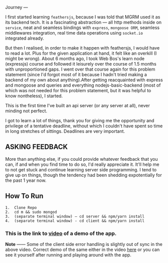 Journey —

I first started learning `feathersjs`, because I was told that MGRM used it as its backend tech. It is a fascinating abstraction — all http methods inside on `service`, neat and seamless bindings with `express`, `mongoose ORM`, seamless middlewares integration, real time data operations using `socket.io` integrated already.

But then I realised, in order to make it happen with feathersjs, I would have to read a lot. Plus for the given application at hand, it felt like an overkill (I might be wrong). About 6 months ago, I took Web Bos's learn node (expressjs) course and followed it leisurely over the course of 1.5 months with unproportioned gaps. I went over that course again for this problem statement (since I'd forgot most of it because I hadn't tried making a backend of my own about anything).After getting reacquainted with express and mongoose and queries and everything nodejs-basic-backend (most of which was not needed for this problem statement, but it was helpful to know nontheless), I started.

This is the first time I've built an api server (or any server at all), never minding not perfect.

I got to learn a lot of things, thank you for giving me the opportunity and privilege of a tentative deadline, without which I couldn't have spent so time in long stretches of sittings. Deadlines are very important.

## ASKING FEEDBACK

More than anything else, if you could provide whatever feedback that you can, if and when you find time to do so, I'd really appreciate it. It'll help me to not get stuck and continue learning server side programming. I tend to give up on things, though the tendency had been shedding expotentially for the past 1 year now.

## How To Run

```
1.  Clone Repo
2.  cd m && sudo mongod
3.  (separate terminal window) — cd server && npm/yarn install
4.  (separate terminal window) - cd client && npm/yarn install
```

### This is the link to [video](https://www.youtube.com/watch?v=_DqdAp6HVdo) of a demo of the app.

**Note** —— Some of the client side error handling is slightly out of sync in the above video. Correct demo of the same either in the video [here](https://youtu.be/eM-b9-lVqAU) or you can see it yourself after running and playing around with the app.

